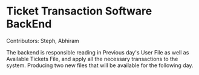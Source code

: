 # Ticket Transaction Software BackEnd

Contributors: Steph, Abhiram

The backend is responsible reading in Previous day's User File as well as Available Tickets File, and apply all the necessary transactions to the system.
Producing two new files that will be available for the following day. 

